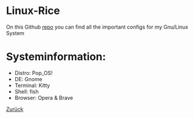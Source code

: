 # Linux-Rice
On this Github [repo](https://github.com/iC4rds/Linux-Rice) you can find all the important configs for my Gnu/Linux System
# Systeminformation:
+ Distro: Pop_OS!
+ DE: Gnome
+ Terminal: Kitty
+ Shell: fish
+ Browser: Opera & Brave

[Zurück](https://ic4rds.github.io)
